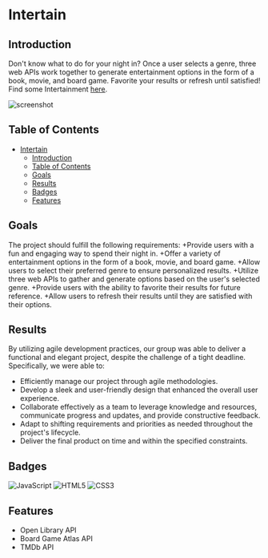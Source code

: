 # Intertain

## Introduction

Don't know what to do for your night in? Once a user selects a genre, three web APIs work together to generate entertainment options in the form of a book, movie, and board game. Favorite your results or refresh until satisfied! Find some Intertainment [here](https://nw-bootcamp-team1.github.io/Night-In/home-page/index).

![screenshot](./assets/Homepage.png)

## Table of Contents
- [Intertain](#intertain)
  - [Introduction](#introduction)
  - [Table of Contents](#table-of-contents)
  - [Goals](#goals)
  - [Results](#results)
  - [Badges](#badges)
  - [Features](#features)

## Goals

The project should fulfill the following requirements:
+Provide users with a fun and engaging way to spend their night in.
+Offer a variety of entertainment options in the form of a book, movie, and board game.
+Allow users to select their preferred genre to ensure personalized results.
+Utilize three web APIs to gather and generate options based on the user's selected genre.
+Provide users with the ability to favorite their results for future reference.
+Allow users to refresh their results until they are satisfied with their options.

## Results

By utilizing agile development practices, our group was able to deliver a functional and elegant project, despite the challenge of a tight deadline. Specifically, we were able to:
+ Efficiently manage our project through agile methodologies.
+ Develop a sleek and user-friendly design that enhanced the overall user experience.
+ Collaborate effectively as a team to leverage knowledge and resources, communicate progress and updates, and provide constructive feedback.
+ Adapt to shifting requirements and priorities as needed throughout the project's lifecycle.
+ Deliver the final product on time and within the specified constraints.

## Badges

![JavaScript](https://img.shields.io/badge/javascript-%23323330.svg?style=for-the-badge&logo=javascript&logoColor=%23F7DF1E)
![HTML5](https://img.shields.io/badge/html5-%23E34F26.svg?style=for-the-badge&logo=html5&logoColor=white)
![CSS3](https://img.shields.io/badge/css3-%231572B6.svg?style=for-the-badge&logo=css3&logoColor=white)

## Features

+ Open Library API
+ Board Game Atlas API
+ TMDb API